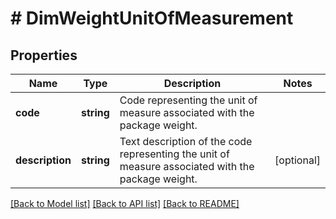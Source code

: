 # # DimWeightUnitOfMeasurement

## Properties

Name | Type | Description | Notes
------------ | ------------- | ------------- | -------------
**code** | **string** | Code representing the unit of measure associated with the package weight. |
**description** | **string** | Text description of the code representing the unit of measure associated with the package weight. | [optional]

[[Back to Model list]](../../README.md#models) [[Back to API list]](../../README.md#endpoints) [[Back to README]](../../README.md)
